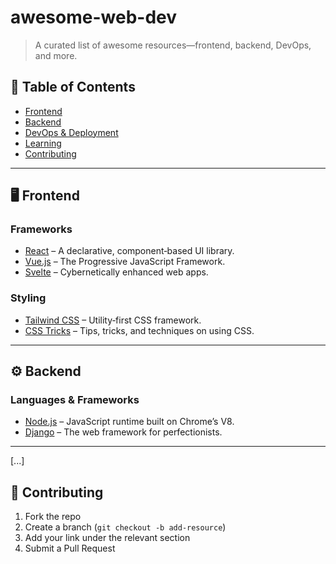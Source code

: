 # awesome-web-dev

> A curated list of awesome resources—frontend, backend, DevOps, and more.

## 🔗 Table of Contents

- [Frontend](#-frontend)  
- [Backend](#-backend)  
- [DevOps & Deployment](#-devops--deployment)  
- [Learning](#-learning)  
- [Contributing](#-contributing)  

---

## 🖥️ Frontend

### Frameworks
- [React](https://reactjs.org/) – A declarative, component‑based UI library.  
- [Vue.js](https://vuejs.org/) – The Progressive JavaScript Framework.  
- [Svelte](https://svelte.dev/) – Cybernetically enhanced web apps.

### Styling
- [Tailwind CSS](https://tailwindcss.com/) – Utility‑first CSS framework.  
- [CSS Tricks](https://css-tricks.com/) – Tips, tricks, and techniques on using CSS.

---

## ⚙️ Backend

### Languages & Frameworks
- [Node.js](https://nodejs.org/) – JavaScript runtime built on Chrome’s V8.  
- [Django](https://www.djangoproject.com/) – The web framework for perfectionists.

---

[...]

## 🤝 Contributing

1. Fork the repo  
2. Create a branch (`git checkout -b add-resource`)  
3. Add your link under the relevant section  
4. Submit a Pull Request  
